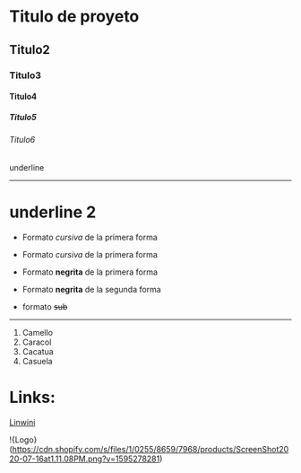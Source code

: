 # Titulo de proyeto
## Titulo2
### Titulo3
#### Titulo4
##### Titulo5
###### Titulo6

underline
_________________

underline 2
====================

- Formato *cursiva* de la primera forma
- Formato _cursiva_ de la primera forma

- Formato **negrita** de la primera forma
- Formato __negrita__ de la segunda forma

- formato ~~sub~~
_________________________
1. Camello
2. Caracol
3. Cacatua
4. Casuela

# Links:
<a href="https://github.com/JoelP2003/nuevo/edit/main/README.md">Linwini</a>

!{Logo}(https://cdn.shopify.com/s/files/1/0255/8659/7968/products/ScreenShot2020-07-16at1.11.08PM.png?v=1595278281)
